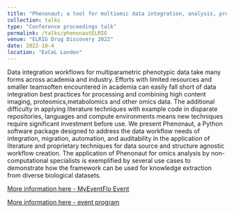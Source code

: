 ```yaml
---
title: "Phenonaut; a tool for multiomic data integration, analysis, prediction, and inference "
collection: talks
type: "Conference proceedings talk"
permalink: /talks/phenonautELRIG
venue: "ELRIG Drug Discovery 2022"
date: 2022-10-4
location: "ExCeL London"
---
```


Data integration workflows for multiparametric phenotypic data take many forms across academia and industry. Efforts with limited resources and smaller teamsoften encountered in academia can easily fall short of data integration best practices for processing and combining high content imaging, proteomics,metabolomics and other omics data. The additional difficulty in applying literature techniques with example code in disparate repositories, languages and compute environments means new techniques require significant investment before use. We present Phenonaut, a Python software package designed to address the data workflow needs of integration, migration, automation, and auditability in the application of literature and proprietary techniques for data source and structure agnostic workflow creation. The application of Phenonaut for omics analysis by non-computational specialists is exemplified by several use cases to demonstrate how the framework can be used for knowledge extraction from diverse biological datasets.

[More information here - MyEventFlo Event](https://www.myeventflo.com/event-lecture.aspx?m=4&evID=2423&lectID=27284&AspxAutoDetectCookieSupport=1)

[More information here - event program](https://www.elrig.org/wp-content/uploads/2021/10/ELRIG-DD22-Programme-Print-Artwork-singles.pdf)
